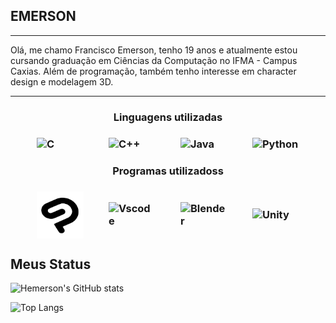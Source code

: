 ## EMERSON

---
Olá, me chamo Francisco Emerson, tenho 19 anos e atualmente estou cursando graduação em Ciências da Computação no IFMA - Campus Caxias. Além de programação, também tenho interesse em character design e modelagem 3D.

---

<h3><center><b>Linguagens utilizadas</b></center><h3>

<div style="display: flex; justify-content: center; align-items: center; gap: 40px;">
    <img
        src= "https://cdn.jsdelivr.net/gh/devicons/devicon/icons/c/c-original.svg"
        alt = "C"
        title= "C"
        width="75px"
    />
    <img
        src= "https://cdn.jsdelivr.net/gh/devicons/devicon/icons/cplusplus/cplusplus-original.svg"
        alt = "C++"
        title= "C++"
        width="75px"
    />
    <img
        src= "https://cdn.jsdelivr.net/gh/devicons/devicon/icons/java/java-original.svg"
        alt = "Java"
        title= "Java"
        width="75px"
    />
        <img
            src= "https://cdn.jsdelivr.net/gh/devicons/devicon/icons/python/python-original.svg"
            alt = "Python"
            title= "Python"
            width="75px"
        />
</div>

<h3><center><b>Programas utilizadoss</b></center><h3>
<div style="display: flex; justify-content: center; align-items: center; gap: 40px;">
<img
        src = "https://raw.githubusercontent.com/Hemersom/assets/refs/heads/main/csp.svg"
        alt = "Clip Studio Paint"
        title = "Clip Studio Paint"
        width= "75px"
    />
    <img
        src = "https://cdn.jsdelivr.net/gh/devicons/devicon@latest/icons/vscode/vscode-original.svg"
        alt = "Vscode"
        title = "Vscode"
        width= "75px"
    />
    <img
        src = "https://cdn.jsdelivr.net/gh/devicons/devicon@latest/icons/blender/blender-original.svg"
        alt = "Blender"
        title = "Blender"
        width= "75px"
    />
    <img
        src = "https://cdn.jsdelivr.net/gh/devicons/devicon@latest/icons/unity/unity-original.svg"
        alt = "Unity"
        title = "Unity"
        width= "75px"
    />
</div>

## Meus Status
![Hemerson's GitHub stats](https://github-readme-stats.vercel.app/api?username=Hemersom&show_icons=true&theme=synthwave&locale=pt-br)

![Top Langs](https://github-readme-stats.vercel.app/api/top-langs/?username=Hemersom&layout=compact&theme=synthwave&locale=pt-br)
